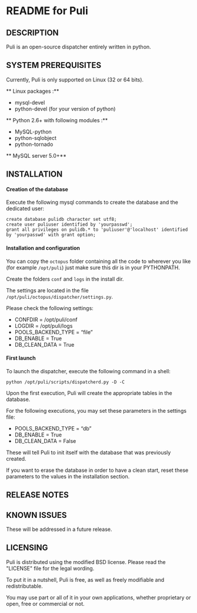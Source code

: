 README for Puli 
===============


DESCRIPTION
-----------

Puli is an open-source dispatcher entirely written in python.


SYSTEM PREREQUISITES
--------------------

Currently, Puli is only supported on Linux (32 or 64 bits).

** Linux packages :**

   * mysql-devel
   * python-devel (for your version of python)

** Python 2.6+ with following modules :**

   * MySQL-python
   * python-sqlobject
   * python-tornado

** MySQL server 5.0+**


INSTALLATION
------------

#### Creation of the database

Execute the following mysql commands to create the database and the dedicated user:

    create database pulidb character set utf8;
    create user puliuser identified by 'yourpasswd';
    grant all privileges on pulidb.* to 'puliuser'@'localhost' identified by 'yourpasswd' with grant option;

#### Installation and configuration

You can copy the `octopus` folder containing all the code to wherever you like (for example `/opt/puli`) just make sure this dir is in your PYTHONPATH.

Create the folders `conf` and `logs` in the install dir.

The settings are located in the file `/opt/puli/octopus/dispatcher/settings.py`.

Please check the following settings:

* CONFDIR = /opt/puli/conf
* LOGDIR = /opt/puli/logs
* POOLS_BACKEND_TYPE = “file”
* DB_ENABLE = True
* DB_CLEAN_DATA = True

#### First launch

To launch the dispatcher, execute the following command in a shell:

    python /opt/puli/scripts/dispatcherd.py -D -C

Upon the first execution, Puli will create the appropriate tables in the database.

For the following executions, you may set these parameters in the settings file:

* POOLS_BACKEND_TYPE = “db”
* DB_ENABLE = True
* DB_CLEAN_DATA = False

These will tell Puli to init itself with the database that was previously created. 

If you want to erase the database in order to have a clean start, reset these parameters to the values in the installation section.


RELEASE NOTES
-------------


KNOWN ISSUES
------------

These will be addressed in a future release.


LICENSING
---------

Puli is distributed using the modified BSD license. Please read the "LICENSE" file for the legal wording.

To put it in a nutshell, Puli is free, as well as freely modifiable and redistributable.

You may use part or all of it in your own applications, whether proprietary or open, free or commercial or not.
